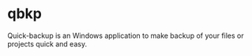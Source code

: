 # qbkp
Quick-backup is an Windows application to make backup of your files or projects quick and easy.
